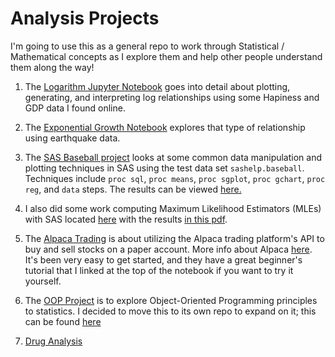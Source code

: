 # Analysis Projects

I'm going to use this as a general repo to work through Statistical / Mathematical concepts as I explore them and help other people understand them along the way!

1. The [Logarithm Jupyter Notebook](https://github.com/WillTirone/Stats_Projects/blob/master/Log_Relationships/Logarithmic%20relationships.ipynb) goes into detail about plotting, generating, and interpreting log relationships using some Hapiness and GDP data I found online.

2. The [Exponential Growth Notebook](https://github.com/WillTirone/Stats_Projects/blob/master/Exponential_Growth/Exponential%20Growth.ipynb) explores that type of relationship using earthquake data.

3. The [SAS Baseball project](https://github.com/WillTirone/Stats_Projects/blob/master/SAS_Stats_Projects/Baseball.sas) looks at some common data manipulation and plotting techniques in SAS using the test data set ```sashelp.baseball```. Techniques include ```proc sql```, ```proc means```, ```proc sgplot```, ```proc gchart```, ```proc reg```, and ```data``` steps. The results can be viewed [here.](https://github.com/WillTirone/analysis_projects/blob/master/SAS_Stats_Projects/Baseball%20Results.pdf)

4. I also did some work computing Maximum Likelihood Estimators (MLEs) with SAS located [here](https://github.com/WillTirone/analysis_projects/blob/master/SAS_Stats_Projects/Maximum_likelihood_estimation.sas) with the results [in this pdf](https://github.com/WillTirone/analysis_projects/blob/master/SAS_Stats_Projects/MLE%20Results.pdf).

5. The [Alpaca Trading](https://github.com/WillTirone/Stats_Projects/blob/master/Alpaca_Trading/Alpaca_Trading.ipynb) is about utilizing the Alpaca trading platform's API to buy and sell stocks on a paper account. More info about Alpaca [here](https://alpaca.markets/algotrading). It's been very easy to get started, and they have a great beginner's tutorial that I linked at the top of the notebook if you want to try it yourself.

6. The [OOP Project](https://github.com/WillTirone/Stats_Projects/blob/master/OOP_Principles/Statistics_OOP.ipynb) is to explore Object-Oriented Programming principles to statistics. I decided to move this to its own repo to expand on it; this can be found [here](https://github.com/WillTirone/Statistics_Module)

7. [Drug Analysis]()

